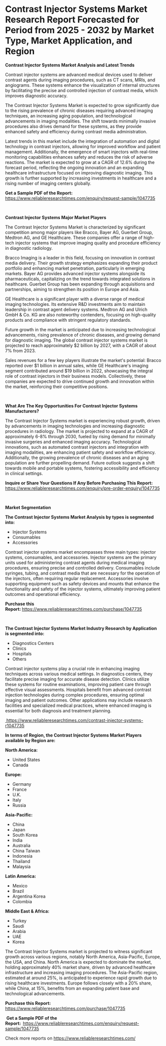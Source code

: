 <p><h1>Contrast Injector Systems Market Research Report Forecasted for Period from 2025 -  2032 by Market Type, Market Application, and Region</h1></p><p><strong>Contrast Injector Systems Market Analysis and Latest Trends</strong></p>
<p><p>Contrast injector systems are advanced medical devices used to deliver contrast agents during imaging procedures, such as CT scans, MRIs, and angiograms. These systems enhance the visualization of internal structures by facilitating the precise and controlled injection of contrast media, which improves diagnostic accuracy. </p><p>The Contrast Injector Systems Market is expected to grow significantly due to the rising prevalence of chronic diseases requiring advanced imaging techniques, an increasing aging population, and technological advancements in imaging modalities. The shift towards minimally invasive procedures also drives demand for these systems, as they provide enhanced safety and efficiency during contrast media administration.</p><p>Latest trends in this market include the integration of automation and digital technology in contrast injectors, allowing for improved workflow and patient management. Additionally, the emergence of smart injectors with real-time monitoring capabilities enhances safety and reduces the risk of adverse reactions. The market is expected to grow at a CAGR of 12.6% during the forecast period, reflecting the ongoing innovation and an expanding healthcare infrastructure focused on improving diagnostic imaging. This growth is further supported by increasing investments in healthcare and a rising number of imaging centers globally.</p></p>
<p><strong>Get a Sample PDF of the Report:&nbsp;</strong> <a href="https://www.reliableresearchtimes.com/enquiry/request-sample/1047735?utm_campaign=2990&utm_medium=2&utm_source=Github&utm_content=ia&utm_term=03032025&utm_id=contrast-injector-systems">https://www.reliableresearchtimes.com/enquiry/request-sample/1047735</a></p>
<p>&nbsp;</p>
<p><strong>Contrast Injector Systems Major Market Players</strong></p>
<p><p>The Contrast Injector Systems Market is characterized by significant competition among major players like Bracco, Bayer AG, Guerbet Group, Medtron AG, and GE Healthcare. These companies offer a range of high-tech injector systems that improve imaging quality and procedure efficiency in diagnostic radiology.</p><p>Bracco Imaging is a leader in this field, focusing on innovation in contrast media delivery. Their growth strategy emphasizes expanding their product portfolio and enhancing market penetration, particularly in emerging markets. Bayer AG provides advanced injector systems alongside its pharmaceuticals, capitalizing on the trend towards integrated solutions in healthcare. Guerbet Group has been expanding through acquisitions and partnerships, aiming to strengthen its position in Europe and Asia.</p><p>GE Healthcare is a significant player with a diverse range of medical imaging technologies. Its extensive R&D investments aim to maintain leadership in contrast agent delivery systems. Medtron AG and Ulrich GmbH & Co. KG are also noteworthy contenders, focusing on high-quality products and compliance with stringent regulatory standards.</p><p>Future growth in the market is anticipated due to increasing technological advancements, rising prevalence of chronic diseases, and growing demand for diagnostic imaging. The global contrast injector systems market is projected to reach approximately $2 billion by 2027, with a CAGR of about 7% from 2023.</p><p>Sales revenues for a few key players illustrate the market's potential: Bracco reported over $1 billion in annual sales, while GE Healthcare's imaging segment contributed around $19 billion in 2022, showcasing the integral role of contrast injectors in their business models. Collectively, these companies are expected to drive continued growth and innovation within the market, reinforcing their competitive positions.</p></p>
<p>&nbsp;</p>
<p><strong>What Are The Key Opportunities For Contrast Injector Systems Manufacturers?</strong></p>
<p><p>The Contrast Injector Systems market is experiencing robust growth, driven by advancements in imaging technologies and increasing diagnostic procedures in radiology. The market is projected to expand at a CAGR of approximately 6-8% through 2030, fueled by rising demand for minimally invasive surgeries and enhanced imaging accuracy. Technological innovations, such as automated contrast injectors and integration with imaging modalities, are enhancing patient safety and workflow efficiency. Additionally, the growing prevalence of chronic diseases and an aging population are further propelling demand. Future outlook suggests a shift towards mobile and portable systems, fostering accessibility and efficiency in clinical settings.</p></p>
<p><strong>Inquire or Share Your Questions If Any Before Purchasing This Report:</strong> <a href="https://www.reliableresearchtimes.com/enquiry/pre-order-enquiry/1047735?utm_campaign=2990&utm_medium=2&utm_source=Github&utm_content=ia&utm_term=03032025&utm_id=contrast-injector-systems">https://www.reliableresearchtimes.com/enquiry/pre-order-enquiry/1047735</a></p>
<p>&nbsp;</p>
<p><strong>Market Segmentation</strong></p>
<p><strong>The Contrast Injector Systems Market Analysis by types is segmented into:</strong></p>
<p><ul><li>Injector Systems</li><li>Consumables</li><li>Accessories</li></ul></p>
<p><p>Contrast injector systems market encompasses three main types: injector systems, consumables, and accessories. Injector systems are the primary units used for administering contrast agents during medical imaging procedures, ensuring precise and controlled delivery. Consumables include syringes, tubing, and contrast media that are necessary for the operation of the injectors, often requiring regular replacement. Accessories involve supporting equipment such as safety devices and mounts that enhance the functionality and safety of the injector systems, ultimately improving patient outcomes and operational efficiency.</p></p>
<p><strong>Purchase this Report:&nbsp;</strong><a href="https://www.reliableresearchtimes.com/purchase/1047735?utm_campaign=2990&utm_medium=2&utm_source=Github&utm_content=ia&utm_term=03032025&utm_id=contrast-injector-systems">https://www.reliableresearchtimes.com/purchase/1047735</a></p>
<p>&nbsp;</p>
<p><strong>The Contrast Injector Systems Market Industry Research by Application is segmented into:</strong></p>
<p><ul><li>Diagnostics Centers</li><li>Clinics</li><li>Hospitals</li><li>Others</li></ul></p>
<p><p>Contrast injector systems play a crucial role in enhancing imaging techniques across various medical settings. In diagnostics centers, they facilitate precise imaging for accurate disease detection. Clinics utilize these systems for routine examinations, improving patient care through effective visual assessments. Hospitals benefit from advanced contrast injection technologies during complex procedures, ensuring optimal imaging and patient outcomes. Other applications may include research facilities and specialized medical practices, where enhanced imaging is essential for both diagnosis and treatment planning.</p></p>
<p><a href="https://www.reliableresearchtimes.com/contrast-injector-systems-r1047735?utm_campaign=2990&utm_medium=2&utm_source=Github&utm_content=ia&utm_term=03032025&utm_id=contrast-injector-systems">&nbsp;https://www.reliableresearchtimes.com/contrast-injector-systems-r1047735</a></p>
<p><strong>In terms of Region, the Contrast Injector Systems Market Players available by Region are:</strong></p>
<p>
    <p> <strong> North America: </strong>
        <ul>
            <li>United States</li>
            <li>Canada</li>
        </ul>
        </p> 
    <p> <strong> Europe: </strong>
        <ul>
            <li>Germany</li>
            <li>France</li>
            <li>U.K.</li>
            <li>Italy</li>
            <li>Russia</li>
        </ul>
        </p> 
    <p> <strong> Asia-Pacific: </strong>
        <ul>
            <li>China</li>
            <li>Japan</li>
            <li>South Korea</li>
            <li>India</li>
            <li>Australia</li>
            <li>China Taiwan</li>
            <li>Indonesia</li>
            <li>Thailand</li>
            <li>Malaysia</li>
        </ul>
        </p> 
    <p> <strong> Latin America: </strong>
        <ul>
            <li>Mexico</li>
            <li>Brazil</li>
            <li>Argentina Korea</li>
            <li>Colombia</li>
        </ul>
        </p> 
    <p> <strong> Middle East & Africa: </strong>
        <ul>
            <li>Turkey</li>
            <li>Saudi</li>
            <li>Arabia</li>
            <li>UAE</li>
            <li>Korea</li>
        </ul>
    </p>
    </p>
<p><p>The Contrast Injector Systems market is projected to witness significant growth across various regions, notably North America, Asia-Pacific, Europe, the USA, and China. North America is expected to dominate the market, holding approximately 40% market share, driven by advanced healthcare infrastructure and increasing imaging procedures. The Asia-Pacific region, estimated at around 25%, is anticipated to experience rapid growth due to rising healthcare investments. Europe follows closely with a 20% share, while China, at 15%, benefits from an expanding patient base and technological advancements.</p></p>
<p><strong>Purchase this Report: </strong><a href="https://www.reliableresearchtimes.com/purchase/1047735?utm_campaign=2990&utm_medium=2&utm_source=Github&utm_content=ia&utm_term=03032025&utm_id=contrast-injector-systems">https://www.reliableresearchtimes.com/purchase/1047735</a></p>
<p>&nbsp;<strong>Get a Sample PDF of the Report:&nbsp;&nbsp;</strong><a href="https://www.reliableresearchtimes.com/enquiry/request-sample/1047735?utm_campaign=2990&utm_medium=2&utm_source=Github&utm_content=ia&utm_term=03032025&utm_id=contrast-injector-systems">https://www.reliableresearchtimes.com/enquiry/request-sample/1047735</a></p>
<p><strong></strong></p>
<p>Check more reports on <a href="https://www.reliableresearchtimes.com/?utm_campaign=2990&utm_medium=2&utm_source=Github&utm_content=ia&utm_term=03032025&utm_id=contrast-injector-systems">https://www.reliableresearchtimes.com/</a></p>